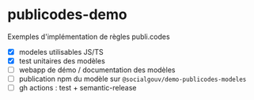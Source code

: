 # publicodes-demo

Exemples d'implémentation de règles publi.codes

- [x] modeles utilisables JS/TS
- [x] test unitaires des modèles
- [ ] webapp de démo / documentation des modèles
- [ ] publication npm du modèle sur `@socialgouv/demo-publicodes-modeles`
- [ ] gh actions : test + semantic-release
